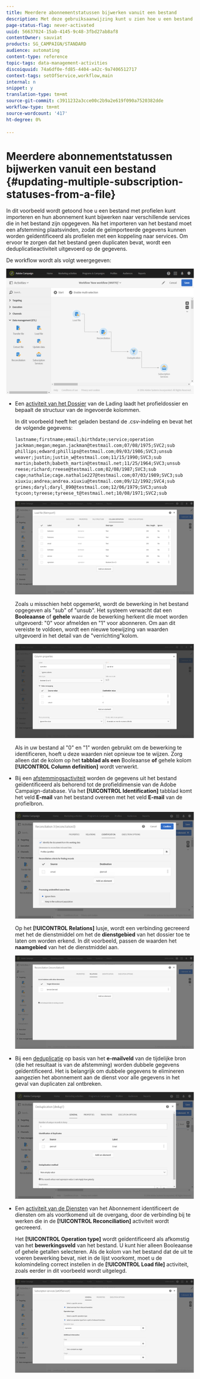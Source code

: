 ```yaml
---
title: Meerdere abonnementstatussen bijwerken vanuit een bestand
description: Met deze gebruiksaanwijzing kunt u zien hoe u een bestand met profielen importeert en uw abonnement bijwerkt naar verschillende services die in het bestand zijn opgegeven.
page-status-flag: never-activated
uuid: 56637024-15ab-4145-9c48-3fbd27ab8af8
contentOwner: sauviat
products: SG_CAMPAIGN/STANDARD
audience: automating
content-type: reference
topic-tags: data-management-activities
discoiquuid: 74a6df0e-fd85-4404-a42c-9a7406512717
context-tags: setOfService,workflow,main
internal: n
snippet: y
translation-type: tm+mt
source-git-commit: c3911232a3cce00c2b9a2e619f090a7520382dde
workflow-type: tm+mt
source-wordcount: '417'
ht-degree: 0%

---
```



# Meerdere abonnementstatussen bijwerken vanuit een bestand {#updating-multiple-subscription-statuses-from-a-file}

In dit voorbeeld wordt getoond hoe u een bestand met profielen kunt importeren en hun abonnement kunt bijwerken naar verschillende services die in het bestand zijn opgegeven. Na het importeren van het bestand moet een afstemming plaatsvinden, zodat de geïmporteerde gegevens kunnen worden geïdentificeerd als profielen met een koppeling naar services. Om ervoor te zorgen dat het bestand geen duplicaten bevat, wordt een deduplicatieactiviteit uitgevoerd op de gegevens.

De workflow wordt als volgt weergegeven:

![](assets/subscription_activity_example1.png)

* Een [activiteit van het Dossier](../../automating/using/load-file.md) van de Lading laadt het profieldossier en bepaalt de structuur van de ingevoerde kolommen.

   In dit voorbeeld heeft het geladen bestand de .csv-indeling en bevat het de volgende gegevens:

   ```
   lastname;firstname;email;birthdate;service;operation
   jackman;megan;megan.jackman@testmail.com;07/08/1975;SVC2;sub
   phillips;edward;phillips@testmail.com;09/03/1986;SVC3;unsub
   weaver;justin;justin_w@testmail.com;11/15/1990;SVC3;sub
   martin;babeth;babeth_martin@testmail.net;11/25/1964;SVC3;unsub
   reese;richard;rreese@testmail.com;02/08/1987;SVC3;sub
   cage;nathalie;cage.nathalie227@testmail.com;07/03/1989;SVC3;sub
   xiuxiu;andrea;andrea.xiuxiu@testmail.com;09/12/1992;SVC4;sub
   grimes;daryl;daryl_890@testmail.com;12/06/1979;SVC3;unsub
   tycoon;tyreese;tyreese_t@testmail.net;10/08/1971;SVC2;sub
   ```

   ![](assets/subscription_example_load_file.png)

   Zoals u misschien hebt opgemerkt, wordt de bewerking in het bestand opgegeven als &quot;sub&quot; of &quot;unsub&quot;. Het systeem verwacht dat een **Booleaanse** of **gehele** waarde de bewerking herkent die moet worden uitgevoerd: &quot;0&quot; voor afmelden en &quot;1&quot; voor abonneren. Om aan dit vereiste te voldoen, wordt een nieuwe toewijzing van waarden uitgevoerd in het detail van de &quot;verrichting&quot;kolom.

   ![](assets/subscription_example_remapping.png)

   Als in uw bestand al &quot;0&quot; en &quot;1&quot; worden gebruikt om de bewerking te identificeren, hoeft u deze waarden niet opnieuw toe te wijzen. Zorg alleen dat de kolom op het **tabblad als een** Booleaanse **of** gehele kolom **[!UICONTROL Column definition]** wordt verwerkt.

* Bij een [afstemmingsactiviteit](../../automating/using/reconciliation.md) worden de gegevens uit het bestand geïdentificeerd als behorend tot de profieldimensie van de Adobe Campaign-database. Via het **[!UICONTROL Identification]** tabblad komt het veld **E-mail** van het bestand overeen met het veld **E-mail** van de profielbron.

   ![](assets/subscription_activity_example3.png)

   Op het **[!UICONTROL Relations]** lusje, wordt een verbinding gecreeerd met het de dienstmiddel om het de **dienstgebied** van het dossier toe te laten om worden erkend. In dit voorbeeld, passen de waarden het **naamgebied** van het de dienstmiddel aan.

   ![](assets/subscription_example_service_relation.png)

* Bij een [deduplicatie](../../automating/using/deduplication.md) op basis van het **e-mailveld** van de tijdelijke bron (die het resultaat is van de afstemming) worden dubbele gegevens geïdentificeerd. Het is belangrijk om dubbele gegevens te elimineren aangezien het abonnement aan de dienst voor alle gegevens in het geval van duplicaten zal ontbreken.

   ![](assets/subscription_activity_example5.png)

* Een [activiteit van de Diensten](../../automating/using/subscription-services.md) van het Abonnement identificeert de diensten om als voortkomend uit de overgang, door de verbinding bij te werken die in de **[!UICONTROL Reconciliation]** activiteit wordt gecreeerd.

   Het **[!UICONTROL Operation type]** wordt geïdentificeerd als afkomstig van het **bewerkingsveld** van het bestand. U kunt hier alleen Booleaanse of gehele getallen selecteren. Als de kolom van het bestand dat de uit te voeren bewerking bevat, niet in de lijst voorkomt, moet u de kolomindeling correct instellen in de **[!UICONTROL Load file]** activiteit, zoals eerder in dit voorbeeld wordt uitgelegd.

   ![](assets/subscription_activity_example_from_file.png)
